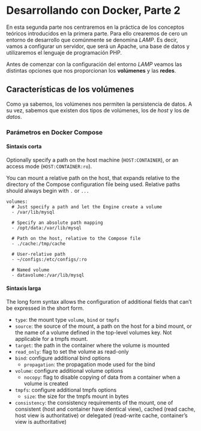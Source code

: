 # Desarrollando con Docker, Parte 2

En esta segunda parte nos centraremos en la práctica de los conceptos teóricos introducidos en la primera parte. Para ello crearemos de cero un entorno de desarrollo que comúnmente se denomina *LAMP*. Es decir, vamos a configurar un servidor, que será un Apache, una base de datos y utilizaremos el lenguaje de programación PHP.

Antes de comenzar con la configuración del entorno *LAMP* veamos las distintas opciones que nos proporcionan los **volúmenes** y las **redes**.

## Características de los volúmenes

Como ya sabemos, los volúmenes nos permiten la persistencia de datos. A su vez, sabemos que existen dos tipos de volúmenes, los de *host* y los de *datos*.

### Parámetros en Docker Compose

#### Sintaxis corta

Optionally specify a path on the host machine (`HOST:CONTAINER`), or an access mode (`HOST:CONTAINER:ro`).

You can mount a relative path on the host, that expands relative to the directory of the Compose configuration file being used. Relative paths should always begin with `.` or `...`

```{yml}
volumes:
  # Just specify a path and let the Engine create a volume
  - /var/lib/mysql

  # Specify an absolute path mapping
  - /opt/data:/var/lib/mysql

  # Path on the host, relative to the Compose file
  - ./cache:/tmp/cache

  # User-relative path
  - ~/configs:/etc/configs/:ro

  # Named volume
  - datavolume:/var/lib/mysql
```

#### Sintaxis larga

The long form syntax allows the configuration of additional fields that can’t be expressed in the short form.

* `type`: the mount type `volume`, `bind` or `tmpfs`
* `source`: the source of the mount, a path on the host for a bind mount, or the name of a volume defined in the top-level volumes key. Not applicable for a tmpfs mount.
* `target`: the path in the container where the volume is mounted
* `read_only`: flag to set the volume as read-only
* `bind`: configure additional bind options
    * `propagation`: the propagation mode used for the bind
* `volume`: configure additional volume options
    * `nocopy`: flag to disable copying of data from a container when a volume is created
* `tmpfs`: configure additional tmpfs options
    * `size`: the size for the tmpfs mount in bytes
* `consistency`: the consistency requirements of the mount, one of consistent (host and container have identical view), cached (read cache, host view is authoritative) or delegated (read-write cache, container’s view is authoritative)
